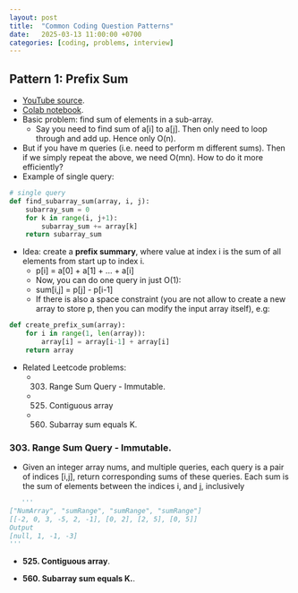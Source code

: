 ```yaml
---
layout: post
title:  "Common Coding Question Patterns"
date:   2025-03-13 11:00:00 +0700
categories: [coding, problems, interview]
---
```


## Pattern 1: Prefix Sum
* [YouTube source](https://www.youtube.com/watch?v=DjYZk8nrXVY&list=WL&index=1).
* [Colab notebook](https://colab.research.google.com/drive/1tFBTNkswFBVgUDWNZLzWdSmQjbQsHhYH#scrollTo=AUo2NXgBxdsr).
* Basic problem: find sum of elements in a sub-array.
  * Say you need to find sum of a[i] to a[j]. Then only need to loop through and add up. Hence only O(n).
* But if you have m queries (i.e. need to perform m different sums). Then if we simply repeat the above, we need O(mn). How to do it more efficiently?
* Example of single query:
~~~python
# single query
def find_subarray_sum(array, i, j):
    subarray_sum = 0
    for k in range(i, j+1):
        subarray_sum += array[k]
    return subarray_sum
~~~
* Idea: create a **prefix summary**, where value at index i is the sum of all elements from start up to index i.
  * p[i] = a[0] + a[1] + ... + a[i]
  * Now, you can do one query in just O(1):
  * sum[i,j] = p[j] - p[i-1]
  * If there is also a space constraint (you are not allow to create a new array to store p, then you can modify the input array itself), e.g:
~~~python
def create_prefix_sum(array):
    for i in range(1, len(array)):
        array[i] = array[i-1] + array[i]
    return array
~~~

* Related Leetcode problems:
  * 303. Range Sum Query - Immutable.
  * 525. Contiguous array
  * 560. Subarray sum equals K.
   
### **303. Range Sum Query - Immutable**.
 * Given an integer array nums, and multiple queries, each query is a pair of indices [i,j], return corresponding sums of these queries. Each sum is the sum of elements between the indices i, and j, inclusively
~~~python
   '''
["NumArray", "sumRange", "sumRange", "sumRange"]
[[-2, 0, 3, -5, 2, -1], [0, 2], [2, 5], [0, 5]]
Output
[null, 1, -1, -3]
'''
~~~

* **525. Contiguous array**.

* **560. Subarray sum equals K.**.

